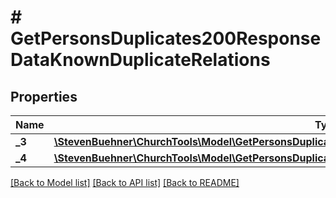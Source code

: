 # # GetPersonsDuplicates200ResponseDataKnownDuplicateRelations

## Properties

Name | Type | Description | Notes
------------ | ------------- | ------------- | -------------
**_3** | [**\StevenBuehner\ChurchTools\Model\GetPersonsDuplicates200ResponseDataKnownDuplicateRelations3Inner[]**](GetPersonsDuplicates200ResponseDataKnownDuplicateRelations3Inner.md) |  | [optional]
**_4** | [**\StevenBuehner\ChurchTools\Model\GetPersonsDuplicates200ResponseDataKnownDuplicateRelations3Inner[]**](GetPersonsDuplicates200ResponseDataKnownDuplicateRelations3Inner.md) |  | [optional]

[[Back to Model list]](../../README.md#models) [[Back to API list]](../../README.md#endpoints) [[Back to README]](../../README.md)

